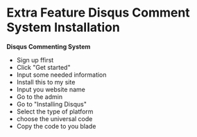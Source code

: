 # Extra Feature Disqus Comment System Installation

**Disqus Commenting System**
- Sign up ffirst
- Click "Get started"
- Input some needed information
- Install this to my site
- Input you website name
- Go to the admin 
- Go to "Installing Disqus"
- Select the type of platform
- choose the universal code
- Copy the code to you blade
